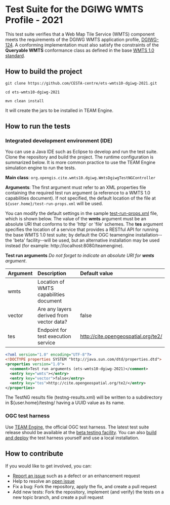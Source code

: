 # Test Suite for the DGIWG WMTS Profile - 2021

This test suite verifies that a Web Map Tile Service (WMTS) component meets the requirements of the 
DGIWG WMTS application profile, [DGIWG-124](https://portal.dgiwg.org/files/68271).
A conforming implementation must also satisfy the constraints of the **Queryable WMTS** conformance 
class as defined in the base [WMTS 1.0 standard](http://www.ogc.org/standards/wmts).




## How to build the project


`git clone https://github.com/CESTA-centre/ets-wmts10-dgiwg-2021.git`

`cd ets-wmts10-dgiwg-2021`

`mvn clean install`

It will create the jars to be installed in TEAM Engine.


## How to run the tests

### Integrated development environment (IDE)

You can use a Java IDE such as Eclipse to develop and run the test suite. 
Clone the repository and build the project. The runtime configuration is summarized below.
It is more common practice to use the TEAM Engine simulation engine to run the tests.

__Main class__: `org.opengis.cite.wmts10.dgiwg.WmtsDgiwgTestNGController`

__Arguments__: The first argument must refer to an XML properties file containing the 
required test run argument (a reference to a WMTS 1.0 capabilities document). If not specified, 
the default location of the file at `${user.home}/test-run-props.xml` will be used.

You can modify the default settings in the sample [test-run-props.xml](src/main/config/test-run-props.xml) 
file, which is shown below. The value of the **wmts** argument must be an absolute URI that 
conforms to the 'http' or 'file' schemes. The **tes** argument specifies the location of 
a service that provides a RESTful API for running the base WMTS 1.0 test suite; by default 
the OGC teamengine installation--the 'beta' facility--will be used, but an alternative 
installation may be used instead (for example: http://localhost:8080/teamengine).

**Test run arguments** 
_Do not forget to indicate an absolute URI for **wmts** argument_.

|Argument  |Description  |Default value  |
|:---------|:------------|:---------------|
|wmts  |Location of WMTS capabilities document  |
|vector  |Are any layers derived from vector data?  |false
|tes |Endpoint for test execution service  |http://cite.opengeospatial.org/te2/


```xml
<?xml version="1.0" encoding="UTF-8"?>
<!DOCTYPE properties SYSTEM "http://java.sun.com/dtd/properties.dtd">
<properties version="1.0">
  <comment>Test run arguments (ets-wmts10-dgiwg-2021)</comment>
  <entry key="wmts"></entry>
  <entry key="vector">false</entry>
  <entry key="tes">http://cite.opengeospatial.org/te2/</entry>
</properties>
```

The TestNG results file (testng-results.xml) will be written to a subdirectory 
in ${user.home}/testng/ having a UUID value as its name.


### OGC test harness

Use [TEAM Engine](https://github.com/opengeospatial/teamengine), the official 
OGC test harness. The latest test suite release should be available at the 
[beta testing facility](http://cite.opengeospatial.org/te2/). You can also 
[build and deploy](https://github.com/opengeospatial/teamengine) the test 
harness yourself and use a local installation.


## How to contribute

If you would like to get involved, you can:

* [Report an issue](https://github.com/CESTA-centre/ets-wmts10-dgiwg-2021/issues) such as a defect or an 
enhancement request
* Help to resolve an [open issue](https://github.com/CESTA-centre/ets-wmts10-dgiwg-2021/issues?q=is%3Aopen)
* Fix a bug: Fork the repository, apply the fix, and create a pull request
* Add new tests: Fork the repository, implement (and verify) the tests on a new topic branch, 
and create a pull request
